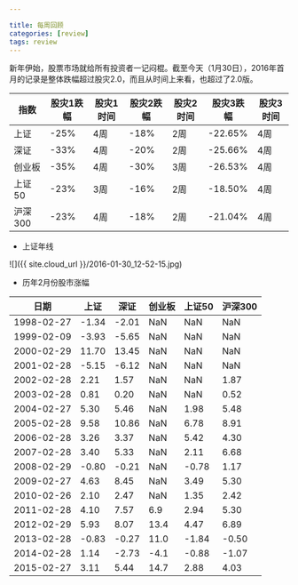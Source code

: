 ```yaml
---

title: 每周回顾
categories: [review]
tags: review
---
```


新年伊始，股票市场就给所有投资者一记闷棍。截至今天（1月30日），2016年首月的记录是整体跌幅超过股灾2.0，而且从时间上来看，也超过了2.0版。


| 指数    | 股灾1跌幅 | 股灾1时间 | 股灾2跌幅 | 股灾2时间 | 股灾3跌幅 | 股灾3时间 |
|---------|----------|----------|---------|---------|---------|---------|
| 上证    |    -25%   |    4周    |    -18%   |    2周    |  -22.65%  |    4周    |
| 深证    |    -33%   |    4周    |    -20%   |    2周    |  -25.66%  |    4周    |
| 创业板  |    -35%   |    4周    |    -30%   |    3周    |  -26.53%  |    4周    |
| 上证50  |    -23%   |    3周    |    -16%   |    2周    |  -18.50%  |    4周    |
| 沪深300 |    -23%   |    4周    |    -18%   |    2周    |  -21.04%  |    4周    |

* 上证年线

![]({{ site.cloud_url }}/2016-01-30_12-52-15.jpg)

* 历年2月份股市涨幅

| 日期       | 上证  | 深证  | 创业板 | 上证50 | 沪深300 |
|------------|-------|-------|--------|--------|---------|
| 1998-02-27 | -1.34 | -2.01 | NaN    | NaN    | NaN     |
| 1999-02-09 | -3.93 | -5.65 | NaN    | NaN    | NaN     |
| 2000-02-29 | 11.70 | 13.45 | NaN    | NaN    | NaN     |
| 2001-02-28 | -5.15 | -6.12 | NaN    | NaN    | NaN     |
| 2002-02-28 | 2.21  | 1.57  | NaN    | NaN    | 1.87    |
| 2003-02-28 | 0.81  | 0.20  | NaN    | NaN    | 0.52    |
| 2004-02-27 | 5.30  | 5.46  | NaN    | 1.98   | 5.48    |
| 2005-02-28 | 9.58  | 10.86 | NaN    | 6.78   | 8.91    |
| 2006-02-28 | 3.26  | 3.37  | NaN    | 5.42   | 4.30    |
| 2007-02-28 | 3.40  | 5.33  | NaN    | 2.11   | 6.68    |
| 2008-02-29 | -0.80 | -0.21 | NaN    | -0.78  | 1.17    |
| 2009-02-27 | 4.63  | 8.45  | NaN    | 3.49   | 5.30    |
| 2010-02-26 | 2.10  | 2.47  | NaN    | 1.35   | 2.42    |
| 2011-02-28 | 4.10  | 7.57  | 6.9    | 2.94   | 5.30    |
| 2012-02-29 | 5.93  | 8.07  | 13.4   | 4.47   | 6.89    |
| 2013-02-28 | -0.83 | -0.27 | 11.0   | -1.84  | -0.50   |
| 2014-02-28 | 1.14  | -2.73 | -4.1   | -0.88  | -1.07   |
| 2015-02-27 | 3.11  | 5.44  | 14.7   | 2.88   | 4.03    |

